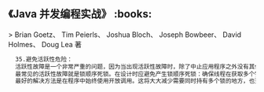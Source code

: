 <h2>《Java 并发编程实战》 :books: </h2> 
> Brian Goetz、 Tim Peierls、 Joshua Bloch、 Joseph Bowbeer、 David Holmes、 Doug Lea 著   

```html
  35.避免活跃性危险：
  活跃性故障是一个非常严重的问题，因为当出现活跃性故障时，除了中止应用程序之外没有其他任何机制可以帮助从这种故障中恢复过来
  最常见的活跃性故障就是锁顺序死锁。在设计时应避免产生锁顺序死锁：确保线程在获取多个锁时采用一致的顺序。
  最好的解决方法是在程序中始终使用开放调用。这将大大减少需要同时持有多个锁的地方，也更容易发现这些地方。
```
